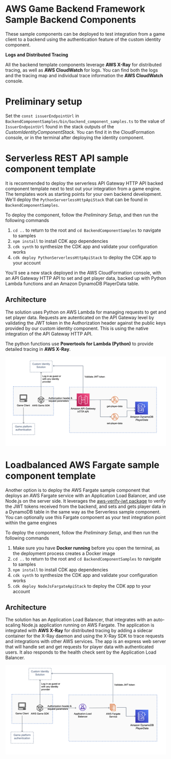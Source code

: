 # AWS Game Backend Framework Sample Backend Components

These sample components can be deployed to test integration from a game client to a backend using the authentication feature of the custom identity component.

**Logs and Distributed Tracing**

All the backend template components leverage **AWS X-Ray** for distributed tracing, as well as **AWS CloudWatch** for logs. You can find both the logs and the tracing map and individual trace information the **AWS CloudWatch** console.

# Preliminary setup

Set the `const issuerEndpointUrl` in `BackendComponentSamples/bin/backend_component_samples.ts` to the value of `IssuerEndpointUrl` found in the stack outputs of the _CustomIdentityComponentStack_. You can find it in the CloudFormation console, or in the terminal after deploying the identity component.

# Serverless REST API sample component template

It is recommended to deploy the serverless API Gateway HTTP API backed component template next to test out your integration from a game engine. The templates work as starting points for your own backend development. We'll deploy the `PythonServerlessHttpApiStack` that can be found in `BackendComponentSamples`.

To deploy the component, follow the _Preliminary Setup_, and then run the following commands
1. `cd ..` to return to the root and `cd BackendComponentSamples` to navigate to samples
2. `npm install` to install CDK app dependencies
4. `cdk synth` to synthesize the CDK app and validate your configuration works
5. `cdk deploy PythonServerlessHttpApiStack` to deploy the CDK app to your account

You'll see a new stack deployed in the AWS CloudFormation console, with an API Gateway HTTP API to set and get player data, backed up with Python Lambda functions and an Amazon DynamoDB PlayerData table.

## Architecture

The solution uses Python on AWS Lambda for managing requests to get and set player data. Requests are autenticated on the API Gateway level by validating the JWT token in the Authorization header against the public keys provided by our custom identity component. This is using the native integration of the API Gateway HTTP API.

The python functions use **Powertools for Lambda (Python)** to provide detailed tracing in **AWS X-Ray**.

![High Level Reference Architecture](ApiGatewayPythonApiArchitecture.png)

# Loadbalanced AWS Fargate sample component template

Another option is to deploy the AWS Fargate sample component that deploys an AWS Fargate service with an Application Load Balancer, and use Node.js on the server side. It leverages the [aws-verify-jwt package](https://github.com/awslabs/aws-jwt-verify) to verify the JWT tokens received from the backend, and sets and gets player data in a DynamoDB table in the same way as the Serverless sample component. You can optionally use this Fargate component as your test integration point within the game engines

To deploy the component, follow the _Preliminary Setup_, and then run the following commands
1. Make sure you have __Docker running__ before you open the terminal, as the deployment process creates a Docker image
2. `cd ..` to return to the root and `cd BackendComponentSamples` to navigate to samples
3. `npm install` to install CDK app dependencies
4. `cdk synth` to synthesize the CDK app and validate your configuration works
5. `cdk deploy NodeJsFargateApiStack` to deploy the CDK app to your account

## Architecture

The solution has an Application Load Balancer, that integrates with an auto-scaling Node.js application running on AWS Fargate. The application is integrated with **AWS X-Ray** for distributed tracing by adding a sidecar container for the X-Ray daemon and using the X-Ray SDK to trace requests and integrations with other AWS services. The app is an express web server that will handle set and get requests for player data with authenticated users. It also responds to the health check sent by the Application Load Balancer.

![High Level Reference Architecture](FargateNodejsApiArchitecture.png)